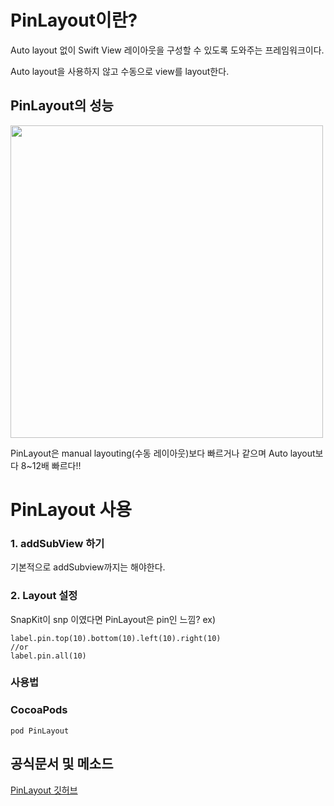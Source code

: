 # PinLayout이란?

Auto layout 없이 Swift View 레이아웃을 구성할 수 있도록 도와주는 프레임워크이다. 

Auto layout을 사용하지 않고 수동으로 view를 layout한다.

## PinLayout의 성능

<img width = "500"  src = "https://img1.daumcdn.net/thumb/R1280x0/?scode=mtistory2&fname=https%3A%2F%2Fblog.kakaocdn.net%2Fdn%2F4H5IM%2Fbtq285LkDBy%2FGoweoO01qmabIqeBGzE7R0%2Fimg.png">

PinLayout은 manual layouting(수동 레이아웃)보다 빠르거나 같으며 Auto layout보다 8~12배 빠르다!!

# PinLayout 사용

### 1. addSubView 하기
기본적으로 addSubview까지는 해야한다.

### 2. Layout 설정
SnapKit이 snp 이였다면 PinLayout은 pin인 느낌?
ex)
```
label.pin.top(10).bottom(10).left(10).right(10) 
//or 
label.pin.all(10)
```

### 사용법
### CocoaPods
```
pod PinLayout
```
## 공식문서 및 메소드
[PinLayout 깃허브](https://github.com/layoutBox/PinLayout)